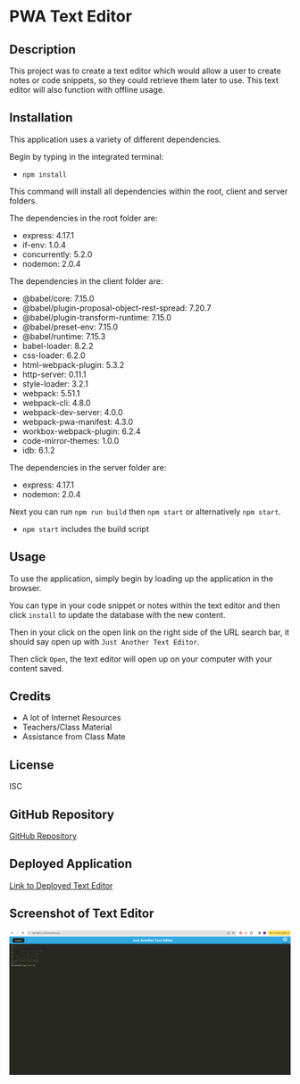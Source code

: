 # PWA Text Editor

## Description

This project was to create a text editor which would allow a user to create notes or code snippets, so they could retrieve them later to use. This text editor will also function with offline usage.

## Installation

This application uses a variety of different dependencies.

Begin by typing in the integrated terminal:

- `npm install`

This command will install all dependencies within the root, client and server folders.

The dependencies in the root folder are:

- express: 4.17.1
- if-env: 1.0.4
- concurrently: 5.2.0
- nodemon: 2.0.4

The dependencies in the client folder are:

- @babel/core: 7.15.0
- @babel/plugin-proposal-object-rest-spread: 7.20.7
- @babel/plugin-transform-runtime: 7.15.0
- @babel/preset-env: 7.15.0
- @babel/runtime: 7.15.3
- babel-loader: 8.2.2
- css-loader: 6.2.0
- html-webpack-plugin: 5.3.2
- http-server: 0.11.1
- style-loader: 3.2.1
- webpack: 5.51.1
- webpack-cli: 4.8.0
- webpack-dev-server: 4.0.0
- webpack-pwa-manifest: 4.3.0
- workbox-webpack-plugin: 6.2.4
- code-mirror-themes: 1.0.0
- idb: 6.1.2

The dependencies in the server folder are:

- express: 4.17.1
- nodemon: 2.0.4

Next you can run `npm run build` then `npm start` or alternatively `npm start`.

- `npm start` includes the build script

## Usage

To use the application, simply begin by loading up the application in the browser. 

You can type in your code snippet or notes within the text editor and then click `install` to update the database with the new content.

Then in your click on the open link on the right side of the URL search bar, it should say open up with `Just Another Text Editor`.

Then click `Open`, the text editor will open up on your computer with your content saved.

## Credits

- A lot of Internet Resources 
- Teachers/Class Material
- Assistance from Class Mate

## License

ISC

## GitHub Repository

[GitHub Repository](https://github.com/HarryP-GitHub/Text-Editor)

## Deployed Application

[Link to Deployed Text Editor](https://text-editor-cve5.onrender.com/)

## Screenshot of Text Editor

![Screenshot](./screenshot/jatescreenshot.png)